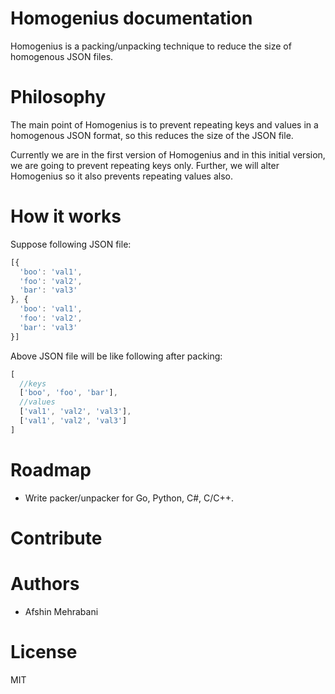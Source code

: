Homogenius documentation
====
Homogenius is a packing/unpacking technique to reduce the size of homogenous JSON files. 


# Philosophy 
The main point of Homogenius is to prevent repeating keys and values in a homogenous JSON format, so this reduces the size of the JSON file.

Currently we are in the first version of Homogenius and in this initial version, we are going to prevent repeating keys only. Further, we will alter Homogenius so it also prevents repeating values also.

# How it works

Suppose following JSON file:

```js
[{
  'boo': 'val1',
  'foo': 'val2',
  'bar': 'val3'
}, {
  'boo': 'val1',
  'foo': 'val2',
  'bar': 'val3'
}]
```

Above JSON file will be like following after packing:

```js
[
  //keys
  ['boo', 'foo', 'bar'],
  //values
  ['val1', 'val2', 'val3'],
  ['val1', 'val2', 'val3']
]
```




# Roadmap
- Write packer/unpacker for Go, Python, C#, C/C++.

# Contribute


# Authors
- Afshin Mehrabani

# License
MIT

